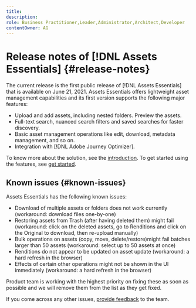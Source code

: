 ```yaml
---
title: 
description: 
role: Business Practitioner,Leader,Administrator,Architect,Developer
contentOwner: AG
---
```


# Release notes of [!DNL Assets Essentials] {#release-notes}

The current release is the first public release of [!DNL Assets Essentials] that is available on June 21, 2021. Assets Essentials offers lightweight asset management capabilities and its first version supports the following major features:

* Upload and add assets, including nested folders. Preview the assets.
* Full-text search, nuanced search filters and saved searches for faster discovery.
* Basic asset management operations like edit, download, metadata management, and so on.
* Integration with [!DNL Adobe Journey Optimizer].

To know more about the solution, see the [introduction](introduction.md). To get started using the features, see [get started](/help/get-started.md).

## Known issues {#known-issues}

Assets Essentials has the following known issues: 

* Download of multiple assets or folders does not work currently (workaround: download files one-by-one)
* Restoring assets from Trash (after having deleted them) might fail (workaround: click on the deleted assets, go to Renditions and click on the Original to download, then re-upload manually)
* Bulk operations on assets (copy, move, delete/restore)might fail batches larger than 50 assets (workaround: select up to 50 assets at once)
* Renditions do not appear to be updated on asset update (workaround: a hard refresh in the browser)
* Effects of certain other operations might not be shown in the UI immediately (workaround: a hard refresh in the browser)

Product team is working with the highest priority on fixing these as soon as possible and we will remove them from the list as they get fixed.

If you come across any other issues, [provide feedback](#provide-feedback) to the team.

